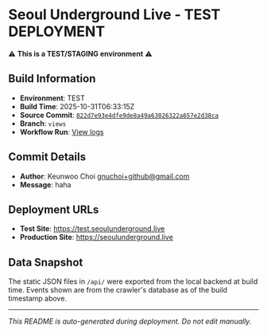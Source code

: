 # Seoul Underground Live - TEST DEPLOYMENT

⚠️ **This is a TEST/STAGING environment** ⚠️

## Build Information

- **Environment**: TEST
- **Build Time**: 2025-10-31T06:33:15Z
- **Source Commit**: [`822d7e93e4dfe9de8a49a63026322a657e2d38ca`](https://github.com/keunwoochoi/seoulunderground.live/commit/822d7e93e4dfe9de8a49a63026322a657e2d38ca)
- **Branch**: `views`
- **Workflow Run**: [View logs](https://github.com/keunwoochoi/seoulunderground.live/actions/runs/18964776591)

## Commit Details

- **Author**: Keunwoo Choi <gnuchoi+github@gmail.com>
- **Message**: haha

## Deployment URLs

- **Test Site**: https://test.seoulunderground.live
- **Production Site**: https://seoulunderground.live

## Data Snapshot

The static JSON files in `/api/` were exported from the local backend at build time.
Events shown are from the crawler's database as of the build timestamp above.

---

*This README is auto-generated during deployment. Do not edit manually.*
